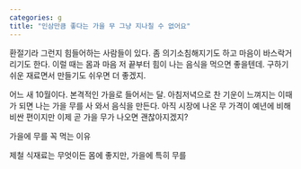 ```yaml
---
categories: g
title: "인삼만큼 좋다는 가을 무 그냥 지나칠 수 없어요"
---
```

환절기라 그런지 힘들어하는 사람들이 있다. 좀 의기소침해지기도 하고 마음이 바스락거리기도 한다. 이럴 때는 몸과 마음 저 끝부터 힘이 나는 음식을 먹으면 좋을텐데. 구하기 쉬운 재료면서 만들기도 쉬우면 더 좋겠지.

어느 새 10월이다. 본격적인 가을로 들어서는 달. 아침저녁으로 찬 기운이 느껴지는 이때가 되면 나는 가을 무를 사 와서 음식을 만든다. 아직 시장에 나온 무 가격이 예년에 비해 비싼 편이지만 이제 곧 가을 무가 나오면 괜찮아지겠지?

가을에 무를 꼭 먹는 이유

제철 식재료는 무엇이든 몸에 좋지만, 가을에 특히 무를 